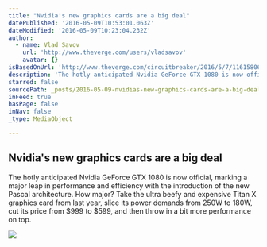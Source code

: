 ```yaml
---
title: "Nvidia's new graphics cards are a big deal"
datePublished: '2016-05-09T10:53:01.063Z'
dateModified: '2016-05-09T10:23:04.232Z'
author:
  - name: Vlad Savov
    url: 'http://www.theverge.com/users/vladsavov'
    avatar: {}
isBasedOnUrl: 'http://www.theverge.com/circuitbreaker/2016/5/7/11615806/nvidia-gtx-1080-1070-pascal-specs-price-release-date'
description: 'The hotly anticipated Nvidia GeForce GTX 1080 is now official, marking a major leap in performance and efficiency with the introduction of the new Pascal architecture. How major? Take the ultra beefy and expensive Titan X graphics card from last year, slice its power demands from 250W to 180W, cut its price from $999 to $599, and then throw in a bit more performance on top.'
starred: false
sourcePath: _posts/2016-05-09-nvidias-new-graphics-cards-are-a-big-deal.md
inFeed: true
hasPage: false
inNav: false
_type: MediaObject

---
```

<article style=""><h1>Nvidia's new graphics cards are a big deal</h1><p>The hotly anticipated Nvidia GeForce GTX 1080 is now official, marking a major leap in performance and efficiency with the introduction of the new Pascal architecture. How major? Take the ultra beefy and expensive Titan X graphics card from last year, slice its power demands from 250W to 180W, cut its price from $999 to $599, and then throw in a bit more performance on top.</p><img src="https://cdn1.vox-cdn.com/thumbor/tGy2p9vS8I763Tbitezc4I1D27A=/0x86:3840x2246/1600x900/cdn0.vox-cdn.com/uploads/chorus_image/image/49527499/WwBCPl4.0.0.jpg" /></article>